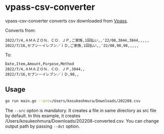 # vpass-csv-converter

vpass-csv-converter converts csv downloaded from [Vpass](https://www.smbc-card.com/mem/index.jsp).

Converts from:

```csv
2022/7/4,ＡＭＡＺＯＮ．ＣＯ．ＪＰ,ご家族,1回払い,,'22/08,3844,3844,,,,,
2022/7/16,セブン－イレブン／ｉＤ,ご家族,1回払い,,'22/08,98,98,,,,,
```

To:

```csv
Date,Item,Amount,Purpose,Method
2022/7/4,ＡＭＡＺＯＮ．ＣＯ．ＪＰ,3844,,
2022/7/16,セブン－イレブン／ｉＤ,98,,
```

## Usage

```sh
go run main.go --src=/Users/kosukeohmura/Downloads/202208.csv
```

The `--src` opton is mandatory. It creates a file in same directory as src file by default. In this example, it creates /Users/kosukeohmura/Downloads/202208-converted.csv. You can change output path by passing `--dst` option.
